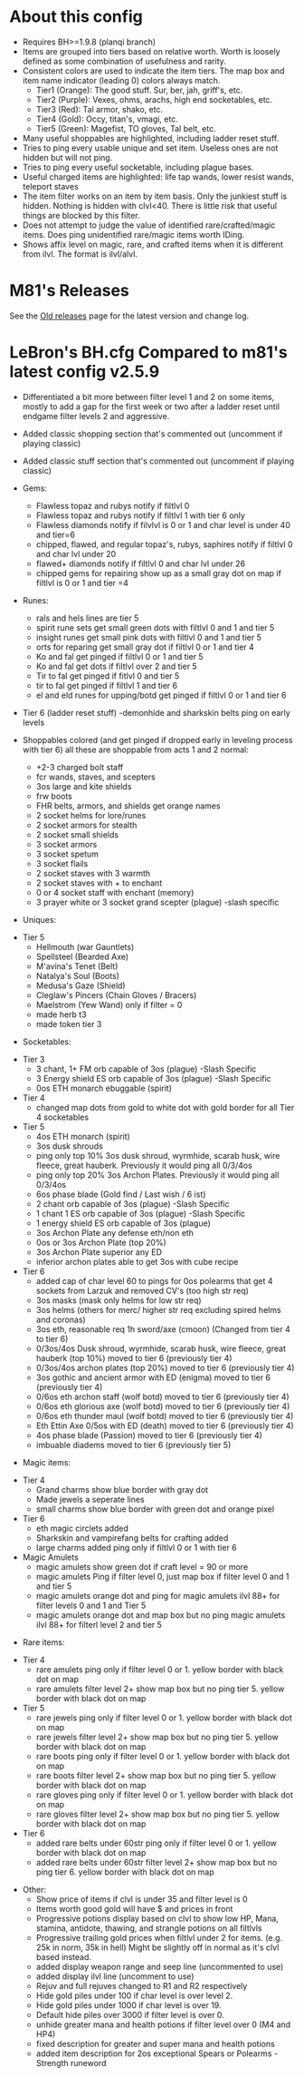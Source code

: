 # About this config
* Requires BH>=1.9.8 (planqi branch)
* Items are grouped into tiers based on relative worth. Worth is loosely defined as some combination of usefulness and rarity.
* Consistent colors are used to indicate the item tiers. The map box and item name indicator (leading 0) colors always match.
  - Tier1 (Orange): The good stuff. Sur, ber, jah, griff's, etc.
  - Tier2 (Purple): Vexes, ohms, arachs, high end socketables, etc.
  - Tier3 (Red): Tal armor, shako, etc.
  - Tier4 (Gold): Occy, titan's, vmagi, etc.
  - Tier5 (Green): Magefist, TO gloves, Tal belt, etc.
* Many useful shoppables are highlighted, including ladder reset stuff.
* Tries to ping every usable unique and set item. Useless ones are not hidden but will not ping.
* Tries to ping every useful socketable, including plague bases.
* Useful charged items are highlighted: life tap wands, lower resist wands, teleport staves
* The item filter works on an item by item basis. Only the junkiest stuff is hidden. Nothing is hidden with clvl<40. There is little risk that useful things are blocked by this filter.
* Does not attempt to judge the value of identified rare/crafted/magic items. Does ping unidentified rare/magic items worth IDing.
* Shows affix level on magic, rare, and crafted items when it is different from ilvl. The format is ilvl/alvl.

# M81's Releases
See the [ Old releases](https://github.com/youbetterdont/bhconfig/releases) page for the latest version and change log.


# LeBron's BH.cfg Compared to m81's latest config v2.5.9
* Differentiated a bit more between filter level 1 and 2 on some items, mostly to add a gap for the first week or two after a ladder reset until endgame filter levels 2 and aggressive.
* Added classic shopping section that's commented out (uncomment if playing classic)
* Added classic stuff section that's commented out (uncomment if playing classic)

* Gems:

  - Flawless topaz and rubys notify if filtlvl 0
  - Flawless topaz and rubys notify if filtlvl 1 with tier 6 only
  - Flawless diamonds notify if filvlvl is 0 or 1 and char level is under 40 and tier=6
  - chipped, flawed, and regular topaz's, rubys, saphires notify if filtlvl 0 and char lvl under 20
  - flawed+ diamonds notify if filtlvl 0 and char lvl under 26
  - chipped gems for repairing show up as a small gray dot on map if filtlvl is 0 or 1 and tier =4

* Runes:

  - rals and hels lines are tier 5
  - spirit rune sets get small green dots with filtlvl 0 and 1 and tier 5
  - insight runes get small pink dots with filtlvl 0 and 1 and tier 5
  - orts for reparing get small gray dot if filtlvl 0 or 1 and tier 4
  - Ko and fal get pinged if filtlvl 0 or 1 and tier 5
  - Ko and fal get dots if filtlvl over 2 and tier 5
  - Tir to fal get pinged if fitlvl 0 and tier 5
  - tir to fal get pinged if filtlvl 1 and tier 6
  - el and eld runes for upping/botd get pinged if filtlvl 0 or 1 and tier 6

* Tier 6 (ladder reset stuff)
  -demonhide and sharkskin belts ping on early levels

* Shoppables colored (and get pinged if dropped early in leveling process with tier 6) all these are shoppable from acts 1 and 2 normal:
  - +2-3 charged bolt staff
  - fcr wands, staves, and scepters
  - 3os large and kite shields
  - frw boots
  - FHR belts, armors, and shields get orange names
  - 2 socket helms for lore/runes
  - 2 socket armors for stealth
  - 2 socket small shields
  - 3 socket armors 
  - 3 socket spetum 
  - 3 socket flails 
  - 2 socket staves with 3 warmth
  - 2 socket staves with + to enchant
  - 0 or 4 socket staff with enchant (memory)
  - 3 prayer white or 3 socket grand scepter (plague) -slash specific

* Uniques:
- Tier 5
  - Hellmouth (war Gauntlets)
  - Spellsteel (Bearded Axe)
  - M'avina's Tenet (Belt)
  - Natalya's Soul (Boots)
  - Medusa's Gaze (Shield)
  - Cleglaw's Pincers (Chain Gloves / Bracers)
  - Maelstrom (Yew Wand) only if filter = 0
  - made herb t3
  - made token tier 3

* Socketables:
- Tier 3
  - 3 chant, 1+ FM orb capable of 3os (plague) -Slash Specific
  - 3 Energy shield ES orb capable of 3os (plague) -Slash Specific
  - 0os ETH monarch ebuggable (spirit)
- Tier 4
  - changed map dots from gold to white dot with gold border for all Tier 4 socketables
- Tier 5
  - 4os ETH monarch (spirit)
  - 3os dusk shrouds
  - ping only top 10% 3os dusk shroud, wyrmhide, scarab husk, wire fleece, great hauberk. Previously it would ping all 0/3/4os
  - ping only top 20% 3os Archon Plates. Previously it would ping all 0/3/4os
  - 6os phase blade (Gold find / Last wish / 6 ist)
  - 2 chant orb capable of 3os (plague) -Slash Specific
  - 1 chant 1 ES orb capable of 3os (plague) -Slash Specific
  - 1 energy shield ES orb capable of 3os (plague)
  - 3os Archon Plate any defense eth/non eth
  - 0os or 3os Archon Plate (top 20%)
  - 3os Archon Plate superior any ED
  - inferior archon plates able to get 3os with cube recipe
- Tier 6
  - added cap of char level 60 to pings for 0os polearms that get 4 sockets from Larzuk and removed CV's (too high str req)
  - 3os masks (mask only helms for low str req) 
  - 3os helms (others for merc/ higher str req excluding spired helms and coronas)
  - 3os eth, reasonable req 1h sword/axe (cmoon) (Changed from tier 4 to tier 6)
  - 0/3os/4os Dusk shroud, wyrmhide, scarab husk, wire fleece, great hauberk (top 10%) moved to tier 6 (previously tier 4)
  - 0/3os/4os archon plates (top 20%) moved to tier 6 (previously tier 4)
  - 3os gothic and ancient armor with ED (enigma) moved to tier 6 (previously tier 4)
  - 0/6os eth archon staff (wolf botd) moved to tier 6 (previously tier 4)
  - 0/6os eth glorious axe (wolf botd) moved to tier 6 (previously tier 4)
  - 0/6os eth thunder maul (wolf botd) moved to tier 6 (previously tier 4)
  - Eth Ettin Axe 0/5os with ED (death) moved to tier 6 (previously tier 4)
  - 4os phase blade (Passion) moved to tier 6 (previously tier 4)
  - imbuable diadems moved to tier 6 (previously tier 5)

* Magic items:
- Tier 4
  - Grand charms show blue border with gray dot
  - Made jewels a seperate lines
  - small charms show blue border with green dot and orange pixel
- Tier 6
  - eth magic circlets added
  - Sharkskin and vampirefang belts for crafting added 
  - large charms added ping only if filtlvl 0 or 1 with tier 6
- Magic Amulets
  - magic amulets show green dot if craft level = 90 or more
  - magic amulets Ping if filter level 0, just map box if filter level 0 and 1 and tier 5
  - magic amulets orange dot and ping for magic amulets ilvl 88+ for filter levels 0 and 1 and Tier 5
  - magic amulets orange dot and map box but no ping magic amulets ilvl 88+ for filterl level 2 and tier 5

* Rare items:
- Tier 4
  - rare amulets ping only if filter level 0 or 1. yellow border with black dot on map
  - rare amulets filter level 2+ show map box but no ping tier 5. yellow border with black dot on map
- Tier 5
  - rare jewels ping only if filter level 0 or 1. yellow border with black dot on map
  - rare jewels filter level 2+ show map box but no ping tier 5. yellow border with black dot on map
  - rare boots ping only if filter level 0 or 1. yellow border with black dot on map
  - rare boots filter level 2+ show map box but no ping tier 5. yellow border with black dot on map
  - rare gloves ping only if filter level 0 or 1. yellow border with black dot on map
  - rare gloves filter level 2+ show map box but no ping tier 5. yellow border with black dot on map
- Tier 6
  - added rare belts under 60str ping only if filter level 0 or 1. yellow border with black dot on map
  - added rare belts under 60str filter level 2+ show map box but no ping tier 6. yellow border with black dot on map

* Other:
  - Show price of items if clvl is under 35 and filter level is 0
  - Items worth good gold will have $ and prices in front
  - Progressive potions display based on clvl to show low HP, Mana, stamina, antidote, thawing, and strangle potions on all filtlvls
  - Progressive trailing gold prices when filtlvl under 2 for items. (e.g. 25k in norm, 35k in hell) Might be slightly off in normal as it's clvl based instead.
  - added display weapon range and seep line (uncommented to use)
  - added display ilvl line (uncomment to use)
  - Rejuv and full rejuves changed to R1 and R2 respectively
  - Hide gold piles under 100 if char level is over level 2.
  - Hide gold piles under 1000 if char level is over 19.
  - Default hide piles over 3000 if filter level is over 0.
  - unhide greater mana and health potions if filter level over 0 (M4 and HP4)
  - fixed description for greater and super mana and health potions
  - added item description for  2os exceptional Spears or Polearms - Strength runeword
